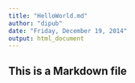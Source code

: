 ```yaml
---
title: "HelloWorld.md"
author: "dipub"
date: "Friday, December 19, 2014"
output: html_document
---
```


## This is a Markdown file
